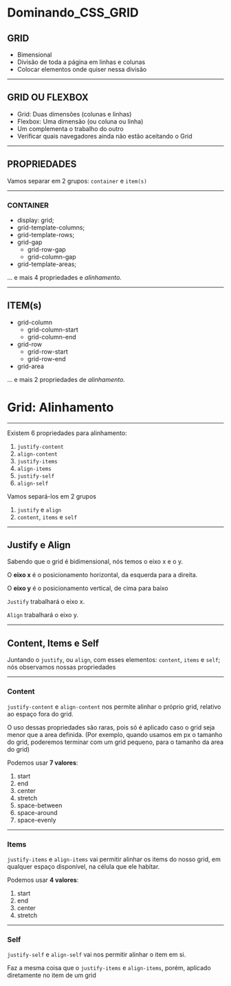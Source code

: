 # Dominando_CSS_GRID


## GRID

- Bimensional
- Divisão de toda a página em linhas e colunas
- Colocar elementos onde quiser nessa divisão

---

## GRID OU FLEXBOX

- Grid: Duas dimensões (colunas e linhas)
- Flexbox: Uma dimensão (ou coluna ou linha)
- Um complementa o trabalho do outro
- Verificar quais navegadores ainda não estão aceitando o Grid


---

## PROPRIEDADES


Vamos separar em 2 grupos:
`container` e `item(s)`

---
### CONTAINER

- display: grid;
- grid-template-columns;
- grid-template-rows;
- grid-gap
  - grid-row-gap
  - grid-column-gap
- grid-template-areas;
  
... e mais 4 propriedades e *alinhamento.*


---
## ITEM(s)

- grid-column
  - grid-column-start
  - grid-column-end
- grid-row
  - grid-row-start
  - grid-row-end
- grid-area

... e mais 2 propriedades de *alinhamento.*


# Grid: Alinhamento
---

Existem 6 propriedades para alinhamento:
1. `justify-content`
2. `align-content`
3. `justify-items`
4. `align-items`
5. `justify-self`
6. `align-self`

Vamos separá-los em 2 grupos
1. `justify` e `align`
2.  `content`, `items` e `self`


---

## Justify e Align


Sabendo que o grid é bidimensional, nós temos o eixo x e o y.

O **eixo x** é o posicionamento horizontal, da esquerda para a direita.

O **eixo y** é o posicionamento vertical, de cima para baixo

`Justify` trabalhará o eixo x.

`Align` trabalhará o eixo y.

---

## Content, Items e Self

Juntando o `justify`, ou `align`, com esses elementos: `content`, `items` e `self`; nós observamos nossas propriedades

---

### Content


`justify-content` e `align-content` nos permite alinhar o próprio grid, relativo ao espaço fora do grid.

O uso dessas propriedades são raras, pois só é aplicado caso o grid seja menor que a area definida. (Por exemplo, quando usamos em px o tamanho do grid, poderemos terminar com um grid pequeno, para o tamanho da area do grid)


Podemos usar **7 valores**:
1. start
2. end
3. center
4. stretch
5. space-between
6. space-around
7. space-evenly

---
### Items

`justify-items` e `align-items` vai permitir alinhar os items do nosso grid, em qualquer espaço disponível, na célula que ele habitar.

Podemos usar **4 valores**:
1. start
2. end
3. center
4. stretch


---
### Self

`justify-self` e `align-self` vai nos permitir alinhar o item em si.


Faz a mesma coisa que o `justify-items` e `align-items`, porém, aplicado diretamente no item de um grid
